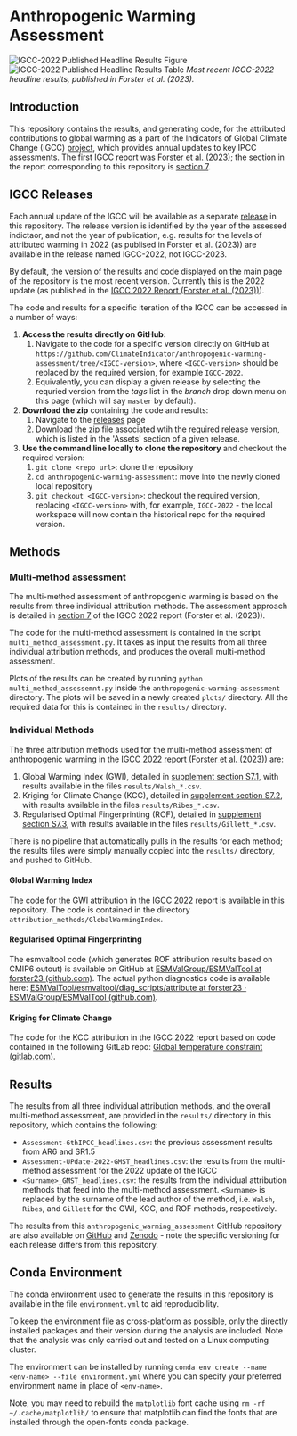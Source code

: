 # Anthropogenic Warming Assessment
![IGCC-2022 Published Headline Results Figure](https://essd.copernicus.org/articles/15/2295/2023/essd-15-2295-2023-f05-web.png)
![IGCC-2022 Published Headline Results Table](https://essd.copernicus.org/articles/15/2295/2023/essd-15-2295-2023-t06-web.png)
*Most recent IGCC-2022 headline results, published in Forster et al. (2023).*

## Introduction
This repository contains the results, and generating code, for the attributed contributions to global warming as a part of the Indicators of Global Climate Change (IGCC) [project](https://www.igcc.earth/), which provides annual updates to key IPCC assessments. The first IGCC report was [Forster et al. (2023)](https://essd.copernicus.org/articles/15/2295/2023); the section in the report corresponding to this repository is [section 7](https://essd.copernicus.org/articles/15/2295/2023/#section7).


## IGCC Releases
Each annual update of the IGCC will be available as a separate [release](https://github.com/ClimateIndicator/anthropogenic-warming-assessment/releases) in this repository. The release version is identified by the year of the assessed indictaor, and not the year of publication, e.g. results for the levels of attributed warming in 2022 (as publised in Forster et al. (2023)) are available in the release named IGCC-2022, not IGCC-2023.

By default, the version of the results and code displayed on the main page of the repository is the most recent version. Currently this is the 2022 update (as published in the [IGCC 2022 Report (Forster et al. (2023))](https://essd.copernicus.org/articles/15/2295/2023/)).

The code and results for a specific iteration of the IGCC can be accessed in a number of ways:
1. **Access the results directly on GitHub:**
    1. Navigate to the code for a specific version directly on GitHub at `https://github.com/ClimateIndicator/anthropogenic-warming-assessment/tree/<IGCC-version>`, where `<IGCC-version>` should be replaced by the required version, for example `IGCC-2022`.
    2. Equivalently, you can display a given release by selecting the requried version from the *tags* list in the *branch* drop down menu on this page (which will say `master` by default).
2. **Download the zip** containing the code and results:
    1. Navigate to the [releases](https://github.com/ClimateIndicator/anthropogenic-warming-assessment/releases) page
    2. Download the zip file associated wtih the required release version, which is listed in the 'Assets' section of a given release.
3. **Use the command line locally to clone the repository** and checkout the required version:
    1. `git clone <repo url>`: clone the repository
    2. `cd anthropogenic-warming-assessment`: move into the newly cloned local repository
    3. `git checkout <IGCC-version>`: checkout the required version, replacing `<IGCC-version>` with, for example, `IGCC-2022` - the local workspace will now contain the historical repo for the required version.

## Methods
### Multi-method assessment
The multi-method assessment of anthropogenic warming is based on the results from three individual attribution methods. The assessment approach is detailed in [section 7]((https://essd.copernicus.org/articles/15/2295/2023/#section7)) of the IGCC 2022 report (Forster et al. (2023)).

The code for the multi-method assessment is contained in the script `multi_method_assessment.py`. It takes as input the results from all three individual attribution methods, and produces the overall multi-method assessment.

Plots of the results can be created by running `python multi_method_assessemnt.py` inside the `anthropogenic-warming-assessment` directory. The plots will be saved in a newly created `plots/` directory. All the required data for this is contained in the `results/` directory.

### Individual Methods
The three attribution methods used for the multi-method assessment of anthropogenic warming in the [IGCC 2022 report (Forster et al. (2023))](https://essd.copernicus.org/articles/15/2295/2023/) are:
1. Global Warming Index (GWI), detailed in [supplement section S7.1](https://essd.copernicus.org/articles/15/2295/2023/essd-15-2295-2023-supplement.pdf), with results available in the files `results/Walsh_*.csv`.
2. Kriging for Climate Change (KCC), detailed in [supplement section S7.2](https://essd.copernicus.org/articles/15/2295/2023/essd-15-2295-2023-supplement.pdf), with results available in the files `results/Ribes_*.csv`.
3. Regularised Optimal Fingerprinting (ROF), detailed in [supplement section S7.3](https://essd.copernicus.org/articles/15/2295/2023/essd-15-2295-2023-supplement.pdf), with results available in the files `results/Gillett_*.csv`.

There is no pipeline that automatically pulls in the results for each method; the results files were simply manually copied into the `results/` directory, and pushed to GitHub.

#### Global Warming Index
The code for the GWI attribution in the IGCC 2022 report is available in this repository. The code is contained in the directory `attribution_methods/GlobalWarmingIndex`.

#### Regularised Optimal Fingerprinting
The esmvaltool code (which generates ROF attribution results based on CMIP6 outout) is available on GitHub at [ESMValGroup/ESMValTool at forster23 (github.com)](https://github.com/ESMValGroup/ESMValTool/tree/forster23). The actual python diagnostics code is available here: [ESMValTool/esmvaltool/diag_scripts/attribute at forster23 · ESMValGroup/ESMValTool (github.com)](https://github.com/ESMValGroup/ESMValTool/tree/forster23/esmvaltool/diag_scripts/attribute).

#### Kriging for Climate Change
The code for the KCC attribution in the IGCC 2022 report based on code contained in the following GitLab repo: [Global temperature constraint (gitlab.com)](https://gitlab.com/saidqasmi/global-temperature-constraint).



## Results
The results from all three individual attribution methods, and the overall multi-method assessment, are provided in the `results/` directory in this repository, which contains the following:
- `Assessment-6thIPCC_headlines.csv`: the previous assessment results from  AR6 and SR1.5
- `Assessment-UPdate-2022-GMST_headlines.csv`: the results from the multi-method assessment for the 2022 update of the IGCC
- `<Surname>_GMST_headlines.csv`: the results from the individual attribution methods that feed into the multi-method assessment. `<Surname>` is replaced by the surname of the lead author of the method, i.e. `Walsh`, `Ribes`, and `Gillett` for the GWI, KCC, and ROF methods, respectively.

The results from this `anthropogenic_warming_assessment` GitHub repository are also available on [GitHub](https://github.com/ClimateIndicator/data/) and [Zenodo](https://doi.org/10.5281/zenodo.8430424) - note the specific versioning for each release differs from this repository.

## Conda Environment
The conda environment used to generate the results in this repository is available in the file `environment.yml` to aid reproducibility.

To keep the environment file as cross-platform as possible, only the directly installed packages and their version during the analysis are included. Note that the analysis was only carried out and tested on a Linux computing cluster.

The environment can be installed by running `conda env create --name <env-name> --file environment.yml` where you can specify your preferred environment name in place of `<env-name>`.

Note, you may need to rebuild the `matplotlib` font cache using `rm -rf ~/.cache/matplotlib/` to ensure that matplotlib can find the fonts that are installed through the open-fonts conda package.
